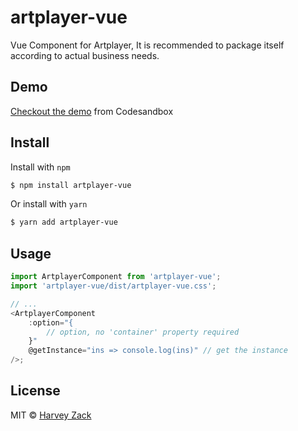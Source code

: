 # artplayer-vue

Vue Component for Artplayer, It is recommended to package itself according to actual business needs.

## Demo

[Checkout the demo](https://codesandbox.io/s/6z76lm109n) from Codesandbox

## Install

Install with `npm`

```bash
$ npm install artplayer-vue
```

Or install with `yarn`

```bash
$ yarn add artplayer-vue
```

## Usage

```js
import ArtplayerComponent from 'artplayer-vue';
import 'artplayer-vue/dist/artplayer-vue.css';

// ...
<ArtplayerComponent
    :option="{
        // option, no 'container' property required
    }"
    @getInstance="ins => console.log(ins)" // get the instance
/>;
```

## License

MIT © [Harvey Zack](https://sleepy.im/)
